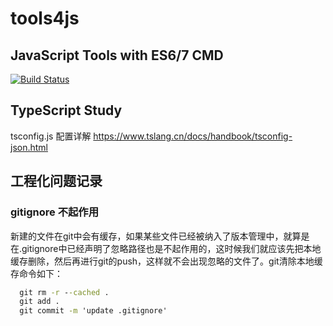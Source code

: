 # tools4js

JavaScript Tools with ES6/7  CMD
----
[![Build Status](https://travis-ci.org/swdenglian/tools4js.svg?branch=master)](https://travis-ci.org/swdenglian/tools4js)

## TypeScript Study

tsconfig.js 配置详解
https://www.tslang.cn/docs/handbook/tsconfig-json.html

### 

## 工程化问题记录
### gitignore 不起作用
新建的文件在git中会有缓存，如果某些文件已经被纳入了版本管理中，就算是在.gitignore中已经声明了忽略路径也是不起作用的，这时候我们就应该先把本地缓存删除，然后再进行git的push，这样就不会出现忽略的文件了。git清除本地缓存命令如下：
```cmd
  git rm -r --cached .
  git add .
  git commit -m 'update .gitignore'
```

